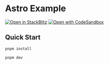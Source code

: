 # Astro Example

[![Open in StackBlitz](https://developer.stackblitz.com/img/open_in_stackblitz.svg)][stackblitz]
[![Open with CodeSandbox](https://assets.codesandbox.io/github/button-edit-lime.svg)][codesandbox]


## Quick Start

```sh
pnpm install
```

```sh
pnpm dev
```

<!-- providers:start -->
[stackblitz]: https://stackblitz.com/github/luxass/lesetid/tree/main/examples/minimal-astro?title=astro%20example%20|%20lesetid
[codesandbox]: https://codesandbox.io/p/sandbox/github/luxass/lesetid/tree/main/examples/minimal-astro
<!-- providers:end -->
